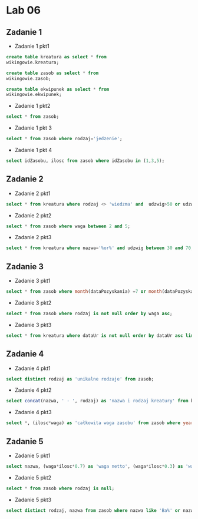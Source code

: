 # Lab 06
## Zadanie 1
* Zadanie 1 pkt1
```sql
create table kreatura as select * from
wikingowie.kreatura;

create table zasob as select * from
wikingowie.zasob;

create table ekwipunek as select * from
wikingowie.ekwipunek;
```
* Zadanie 1 pkt2
```sql
select * from zasob;
```
* Zadanie 1 pkt 3
```sql
select * from zasob where rodzaj='jedzenie';
```
* Zadanie 1 pkt 4
```sql
select idZasobu, ilosc from zasob where idZasobu in (1,3,5);
```
## Zadanie 2
* Zadanie 2 pkt1
```sql
select * from kreatura where rodzaj <> 'wiedzma' and  udzwig>50 or udzwig=50;
```
* Zadanie 2 pkt2
```sql
select * from zasob where waga between 2 and 5;
```
* Zadanie 2 pkt3
```sql
select * from kreatura where nazwa='%or%' and udzwig between 30 and 70;
```
## Zadanie 3
* Zadanie 3 pkt1
```sql
select * from zasob where month(dataPozyskania) =7 or month(dataPozyskania)=8;
```
* Zadanie 3 pkt2
```sql
select * from zasob where rodzaj is not null order by waga asc;
```
* Zadanie 3 pkt3
```sql
select * from kreatura where dataUr is not null order by dataUr asc limit 5;
```
## Zadanie 4
* Zadanie 4 pkt1
```sql
select distinct rodzaj as 'unikalne rodzaje' from zasob;
```
* Zadanie 4 pkt2
```sql
select concat(nazwa, ' - ', rodzaj) as 'nazwa i rodzaj kreatury' from kreatura where rodzaj like 'wi%';
```
* Zadanie 4 pkt3
```sql
select *, (ilosc*waga) as 'całkowita waga zasobu' from zasob where year(dataPozyskania) between 2000 and 2007;
```
## Zadanie 5
* Zadanie 5 pkt1
```sql
select nazwa, (waga*ilosc*0.7) as 'waga netto', (waga*ilosc*0.3) as 'waga odpadow' from zasob where rodzaj='jedzenie';
```
* Zadanie 5 pkt2
```sql
select * from zasob where rodzaj is null;
```
* Zadanie 5 pkt3
```sql
select distinct rodzaj, nazwa from zasob where nazwa like 'Ba%' or nazwa like '%os'order by nazwa;
```
